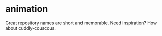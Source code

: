 # animation
Great repository names are short and memorable. Need inspiration? How about cuddly-couscous.
